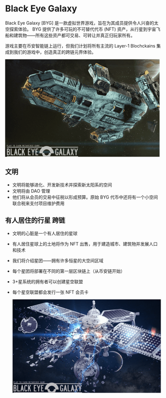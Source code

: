 # Black Eye Galaxy

<p>Black Eye Galaxy [BYG] 是一款虚拟世界游戏，旨在为其成员提供令人兴奋的太空探索体验。 BYG 提供了许多可玩的不可替代代币 (NFT) 资产，从行星到宇宙飞船和建筑物——所有这些资产都可交易、可转让并真正归玩家所有。&nbsp;</p>
<p>游戏主要在币安智能链上运行，但我们计划将所有主流的 Layer-1 Blochckains 集成到我们的游戏中，创造真正的跨链元界体验。</p>

![ihdsih](ihdsih.png)

## 文明

- 文明将能够进化、开发新技术并探索新太阳系的空间
- 文明将由 DAO 管理
- 他们将从会员的交易中征税以形成预算。原始 BYG 代币中还将有一个小空间联合税来支付项目维护费用

## 有人居住的行星 跨链

- 文明的心脏是一个有人居住的星球

- 有人居住星球上的土地将作为 NFT 出售，用于建造城市、建筑物并发展人口和技术

- 我们将介绍星团——拥有许多恒星的大空间区域

- 每个星团将部署在不同的第一层区块链上（从币安链开始）

- 3+星系统的拥有者可以创建星空联盟

- 每个星空联盟都会发行一张 NFT 会员卡

  ![ndisnd](ndisnd.png)
